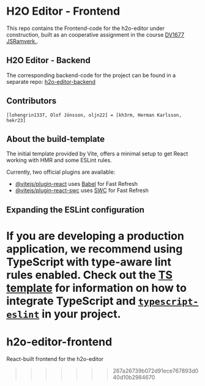 # H2O Editor - Frontend

This repo contains the Frontend-code for the h2o-editor under construction, built as an cooperative assignment in the course [DV1677 JSRamverk.](https://jsramverk.se/).

H2O Editor - Backend
----------------------------

The corresponding backend-code for the project can be found in a separate repo: [h2o-editor-backend](https://github.com/lohengrin1337/ssr-editor)


Contributors
----------------------------
`[lohengrin1337, Olof Jönsson, oljn22] = [kh3rm, Herman Karlsson, hekr23]`


## About the build-template

The initial template provided by Vite, offers a minimal setup to get React working with HMR and some ESLint rules.

Currently, two official plugins are available:

- [@vitejs/plugin-react](https://github.com/vitejs/vite-plugin-react/blob/main/packages/plugin-react) uses [Babel](https://babeljs.io/) for Fast Refresh
- [@vitejs/plugin-react-swc](https://github.com/vitejs/vite-plugin-react/blob/main/packages/plugin-react-swc) uses [SWC](https://swc.rs/) for Fast Refresh

## Expanding the ESLint configuration

If you are developing a production application, we recommend using TypeScript with type-aware lint rules enabled. Check out the [TS template](https://github.com/vitejs/vite/tree/main/packages/create-vite/template-react-ts) for information on how to integrate TypeScript and [`typescript-eslint`](https://typescript-eslint.io) in your project.
=======
# h2o-editor-frontend
React-built frontend for the h2o-editor
>>>>>>> 267a26739b072d91ece767893d040d10b2984670
